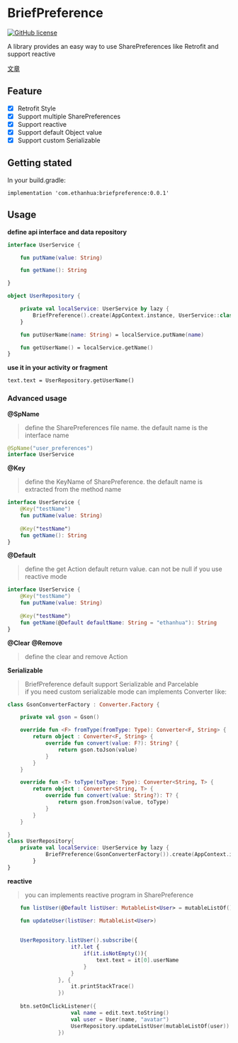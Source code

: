 # BriefPreference
[![GitHub license](https://img.shields.io/badge/license-Apache%20License%202.0-blue.svg?style=flat)](http://www.apache.org/licenses/LICENSE-2.0)

A library provides an easy way to use SharePreferences like Retrofit and support reactive  

[文章](https://ethanhua.github.io/2018/02/27/briefpreference/)
## Feature
- [x] Retrofit Style
- [x] Support multiple SharePreferences
- [x] Support reactive
- [x] Support default Object value
- [x] Support custom Serializable
## Getting stated
In your build.gradle:
```
implementation 'com.ethanhua:briefpreference:0.0.1' 
```
## Usage

**define api interface and data repository**

```Kotlin
interface UserService {

    fun putName(value: String)

    fun getName(): String

}

object UserRepository {

    private val localService: UserService by lazy {
        BriefPreference().create(AppContext.instance, UserService::class.java)
    }

    fun putUserName(name: String) = localService.putName(name)

    fun getUserName() = localService.getName()
}
```
**use it in your activity or fragment** 

```
text.text = UserRepository.getUserName()

```

### Advanced usage

**@SpName**

> define the SharePreferences file name. the default name is the interface name
```Kotlin
@SpName("user_preferences")
interface UserService

```
**@Key**

> define the KeyName of SharePreference. the default name is extracted from the method name

```Kotlin
interface UserService {
    @Key("testName") 
    fun putName(value: String)
    
    @Key("testName") 
    fun getName(): String
}
```
**@Default** 

> define the get Action default return value. can not be null if you use reactive mode

```Kotlin
interface UserService {
    @Key("testName") 
    fun putName(value: String)
    
    @Key("testName") 
    fun getName(@Default defaultName: String = "ethanhua"): String
}

```
**@Clear** **@Remove**

> define the clear and remove Action

**Serializable**

> BriefPreference default support Serializable and Parcelable  
if you need custom serializable mode can implements Converter like:

```Kotlin
class GsonConverterFactory : Converter.Factory {

    private val gson = Gson()

    override fun <F> fromType(fromType: Type): Converter<F, String> {
        return object : Converter<F, String> {
            override fun convert(value: F?): String? {
                return gson.toJson(value)
            }
        }
    }

    override fun <T> toType(toType: Type): Converter<String, T> {
        return object : Converter<String, T> {
            override fun convert(value: String?): T? {
                return gson.fromJson(value, toType)
            }
        }
    }

}
class UserRepository{
    private val localService: UserService by lazy {
            BriefPreference(GsonConverterFactory()).create(AppContext.instance, UserService::class.java)
        }
}
```

**reactive**

> you can implements reactive program in SharePreference
```Kotlin
    fun listUser(@Default listUser: MutableList<User> = mutableListOf()): Observable<MutableList<User>>

    fun updateUser(listUser: MutableList<User>)
    
    
    UserRepository.listUser().subscribe({
                    it?.let {
                        if(it.isNotEmpty()){
                            text.text = it[0].userName
                        }
                    }
                }, {
                    it.printStackTrace()
                })
        
    btn.setOnClickListener({
                    val name = edit.text.toString()
                    val user = User(name, "avatar")
                    UserRepository.updateListUser(mutableListOf(user))
                })
    
``` 
